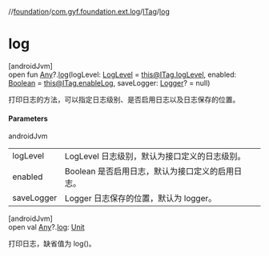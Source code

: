 //[foundation](../../../index.md)/[com.gyf.foundation.ext.log](../index.md)/[ITag](index.md)/[log](log.md)

# log

[androidJvm]\
open fun [Any](https://kotlinlang.org/api/core/kotlin-stdlib/kotlin/-any/index.html)?.[log](log.md)(logLevel: [LogLevel](../-log-level/index.md) = this@ITag.logLevel, enabled: [Boolean](https://kotlinlang.org/api/core/kotlin-stdlib/kotlin/-boolean/index.html) = this@ITag.enableLog, saveLogger: [Logger](../-logger/index.md)? = null)

打印日志的方法，可以指定日志级别、是否启用日志以及日志保存的位置。

#### Parameters

androidJvm

| | |
|---|---|
| logLevel | LogLevel 日志级别，默认为接口定义的日志级别。 |
| enabled | Boolean 是否启用日志，默认为接口定义的启用日志。 |
| saveLogger | Logger 日志保存的位置，默认为 logger。 |

[androidJvm]\
open val [Any](https://kotlinlang.org/api/core/kotlin-stdlib/kotlin/-any/index.html)?.[log](log.md): [Unit](https://kotlinlang.org/api/core/kotlin-stdlib/kotlin/-unit/index.html)

打印日志，缺省值为 log()。
